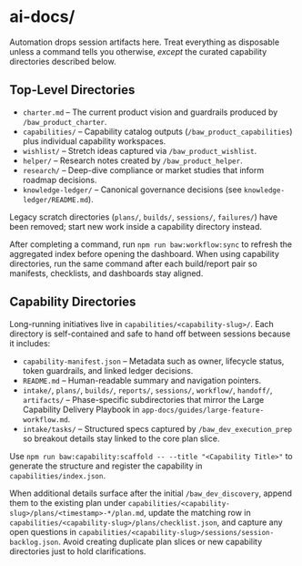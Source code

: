 # ai-docs/

Automation drops session artifacts here. Treat everything as disposable unless a command tells you otherwise, *except* the curated capability directories described below.

## Top-Level Directories

- `charter.md` – The current product vision and guardrails produced by `/baw_product_charter`.
- `capabilities/` – Capability catalog outputs (`/baw_product_capabilities`) plus individual capability workspaces.
- `wishlist/` – Stretch ideas captured via `/baw_product_wishlist`.
- `helper/` – Research notes created by `/baw_product_helper`.
- `research/` – Deep-dive compliance or market studies that inform roadmap decisions.
- `knowledge-ledger/` – Canonical governance decisions (see `knowledge-ledger/README.md`).

Legacy scratch directories (`plans/`, `builds/`, `sessions/`, `failures/`) have been removed; start new work inside a capability directory instead.

After completing a command, run `npm run baw:workflow:sync` to refresh the aggregated index before opening the dashboard. When using capability directories, run the same command after each build/report pair so manifests, checklists, and dashboards stay aligned.

## Capability Directories

Long-running initiatives live in `capabilities/<capability-slug>/`. Each directory is self-contained and safe to hand off between sessions because it includes:

- `capability-manifest.json` – Metadata such as owner, lifecycle status, token guardrails, and linked ledger decisions.
- `README.md` – Human-readable summary and navigation pointers.
- `intake/`, `plans/`, `builds/`, `reports/`, `sessions/`, `workflow/`, `handoff/`, `artifacts/` – Phase-specific subdirectories that mirror the Large Capability Delivery Playbook in `app-docs/guides/large-feature-workflow.md`.
- `intake/tasks/` – Structured specs captured by `/baw_dev_execution_prep` so breakout details stay linked to the core plan slice.

Use `npm run baw:capability:scaffold -- --title "<Capability Title>"` to generate the structure and register the capability in `capabilities/index.json`.

When additional details surface after the initial `/baw_dev_discovery`, append them to the existing plan under `capabilities/<capability-slug>/plans/<timestamp>-*/plan.md`, update the matching row in `capabilities/<capability-slug>/plans/checklist.json`, and capture any open questions in `capabilities/<capability-slug>/sessions/session-backlog.json`. Avoid creating duplicate plan slices or new capability directories just to hold clarifications.
